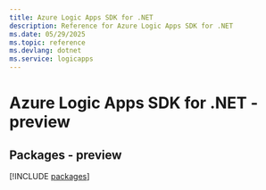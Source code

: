 ```yaml
---
title: Azure Logic Apps SDK for .NET
description: Reference for Azure Logic Apps SDK for .NET
ms.date: 05/29/2025
ms.topic: reference
ms.devlang: dotnet
ms.service: logicapps
---
```

# Azure Logic Apps SDK for .NET - preview
## Packages - preview
[!INCLUDE [packages](logic-apps-index.md)]